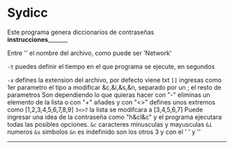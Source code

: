 # Sydicc
Este programa genera diccionarios de contraseñas                              
__________________instrucciones_________________________

Entre '' el nombre del archivo, como puede ser 'Network'

`-t`      puedes definir el tiempo en el que programa se ejecute, en segundos

`-x`      defines la extension del archivo, por defecto viene txt
                                                                              `[]`      ingresas como 1er parametro el tipo a modificar &c,&i,&s,&n, separado por un ; el resto de parametros                                                     Son dependiendo lo que quieras hacer  con "-" eliminas un elemento de la lista o con "+" añades y con "<>" defines unos extremos como [1,2,3,4,5,6,7,8,9] `3<>7` la lista se modifcara a [3,4,5,6,7]
                                                                              Puede ingresar una idea de la contraseña como "h&cl&c" y el programa ejecutara todas las posibles opciones.                                                       `&c` caracteres minusculas y mayusculas
      `&i` numeros                                                                  `&s` simbolos
      `&n` es indefinido son los otros 3 y con el ' ' y ''
___________________________________________________________
